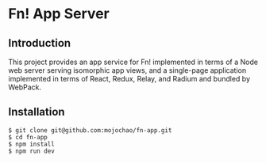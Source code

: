 # Fn! App Server

## Introduction

This project provides an app service for Fn! implemented in terms of a Node
web server serving isomorphic app views, and a single-page application
implemented in terms of React, Redux, Relay, and Radium and bundled by
WebPack.

## Installation

    $ git clone git@github.com:mojochao/fn-app.git
    $ cd fn-app
    $ npm install
    $ npm run dev
